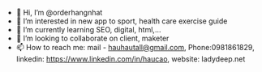- 👋 Hi, I’m @orderhangnhat
- 👀 I’m interested in new app to sport, health care exercise guide
- 🌱 I’m currently learning SEO, digital, html,...
- 💞️ I’m looking to collaborate on client, maketer
- 📫 How to reach me: mail - hauhautall@gmail.com, Phone:0981861829, linkedin: https://www.linkedin.com/in/haucao, website: ladydeep.net

<!---
orderhangnhat/orderhangnhat is a ✨ special ✨ repository because its `README.md` (this file) appears on your GitHub profile.
You can click the Preview link to take a look at your changes.
--->
